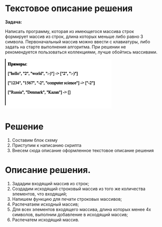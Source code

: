 # Текстовое описание решения

**Задача:**

Написать программу, которая из имеющегося массива строк формирует массив из строк, длина которых меньше либо равно 3 символа. 
Первоначальный массив можно ввести с клавиатуры, либо задать на старте выполнения алгоритма.
При решении не рекомендуется пользоваться коллекциями, лучше обойтись массивами.

![Пример ответа алгоритма](/decision.png)

# Решение

1. Составим блок схему
2. Приступим к написанию скрипта
3. Внесем сюда описание оформленное текстовое описание решения

# Описание решения.

1. Зададим входящий массив из строк;
2. Создадим исходящий строковый массив из того же количества элементов, что входящий;
3. Напишем функцию для печати строковых массивов;
4. Распечатаем исходный массив;
5. Для всех элементов входящего массива, длина которых менее 4х символов, выполним добавление в исходящий массив;
6. Распечатем исходящий массив.

